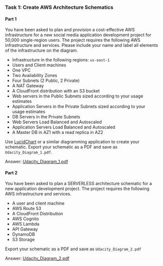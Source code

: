 ### Task 1: Create AWS Architecture Schematics

#### Part 1

You have been asked to plan and provision a cost-effective AWS infrastructure for a new social media application development project for 50,000 single-region users. The project requires the following AWS infrastructure and services. Please include your name and label all elements of the infrastructure on the diagram.

-   Infrastructure in the following regions: `us-east-1`
-   Users and Client machines
-   One VPC
-   Two Availability Zones
-   Four Subnets (2 Public, 2 Private)
-   A NAT Gateway
-   A CloudFront distribution with an S3 bucket
-   Web servers in the Public Subnets sized according to your usage estimates
-   Application Servers in the Private Subnets sized according to your usage estimates
-   DB Servers in the Private Subnets
-   Web Servers Load Balanced and Autoscaled
-   Application Servers Load Balanced and Autoscaled
-   A Master DB in AZ1 with a read replica in AZ2

Use [LucidChart](https://www.lucidchart.com/) or a similar diagramming application to create your schematic. Export your schematic as a PDF and save as `Udacity_Diagram_1.pdf`.

Answer:
[Udacity_Diagram_1.pdf](Diagram_1.pdf)


#### Part 2

You have been asked to plan a SERVERLESS architecture schematic for a new application development project. The project requires the following AWS infrastructure and services.

-   A user and client machine
-   AWS Route 53
-   A CloudFront Distribution
-   AWS Cognito
-   AWS Lambda
-   API Gateway
-   DynamoDB
-   S3 Storage

Export your schematic as a PDF and save as `Udacity_Diagram_2.pdf`

Answer:
[Udacity_Diagram_2.pdf](Diagram_2.pdf)
